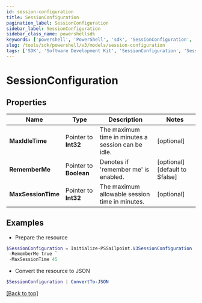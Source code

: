 ```yaml
---
id: session-configuration
title: SessionConfiguration
pagination_label: SessionConfiguration
sidebar_label: SessionConfiguration
sidebar_class_name: powershellsdk
keywords: ['powershell', 'PowerShell', 'sdk', 'SessionConfiguration', 'SessionConfiguration'] 
slug: /tools/sdk/powershell/v3/models/session-configuration
tags: ['SDK', 'Software Development Kit', 'SessionConfiguration', 'SessionConfiguration']
---
```



# SessionConfiguration

## Properties

Name | Type | Description | Notes
------------ | ------------- | ------------- | -------------
**MaxIdleTime** |  Pointer to **Int32** | The maximum time in minutes a session can be idle. | [optional] 
**RememberMe** |  Pointer to **Boolean** | Denotes if 'remember me' is enabled. | [optional] [default to $false]
**MaxSessionTime** |  Pointer to **Int32** | The maximum allowable session time in minutes. | [optional] 

## Examples

- Prepare the resource
```powershell
$SessionConfiguration = Initialize-PSSailpoint.V3SessionConfiguration  -MaxIdleTime 15 `
 -RememberMe true `
 -MaxSessionTime 45
```

- Convert the resource to JSON
```powershell
$SessionConfiguration | ConvertTo-JSON
```


[[Back to top]](#) 

